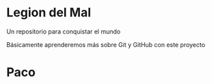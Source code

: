 # Legion del Mal
Un repositorio para conquistar el mundo

Básicamente aprenderemos más sobre Git y GitHub con este proyecto


# Paco
